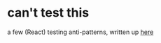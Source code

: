 # can't test this
a few (React) testing anti-patterns, written up [here](https://craigbilner.github.io/#/testing-testing-is-this-thing-on)

